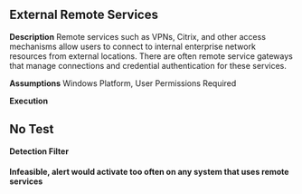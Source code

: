 ## External Remote Services

**Description**
Remote services such as VPNs, Citrix, and other access mechanisms allow users to connect to internal enterprise network resources from external locations. There are often remote service gateways that manage connections and credential authentication for these services. 

**Assumptions**
Windows Platform, User Permissions Required

**Execution** 
## No Test

**Detection Filter**
#### Infeasible, alert would activate too often on any system that uses remote services

